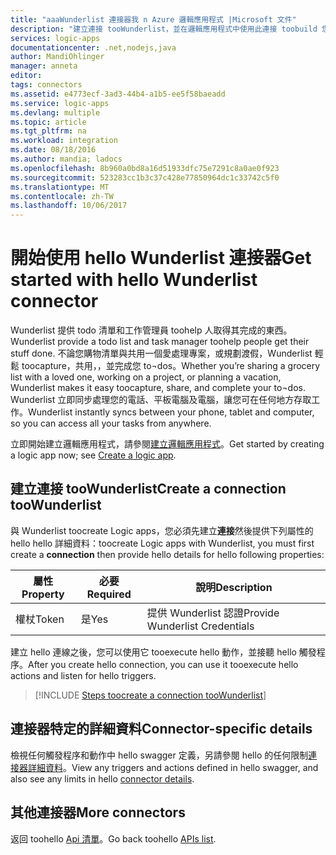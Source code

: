 ```yaml
---
title: "aaaWunderlist 連接器我 n Azure 邏輯應用程式 |Microsoft 文件"
description: "建立連接 tooWunderlist，並在邏輯應用程式中使用此連接 toobuild 您的工作流程。"
services: logic-apps
documentationcenter: .net,nodejs,java
author: MandiOhlinger
manager: anneta
editor: 
tags: connectors
ms.assetid: e4773ecf-3ad3-44b4-a1b5-ee5f58baeadd
ms.service: logic-apps
ms.devlang: multiple
ms.topic: article
ms.tgt_pltfrm: na
ms.workload: integration
ms.date: 08/18/2016
ms.author: mandia; ladocs
ms.openlocfilehash: 8b960a0bd8a16d51933dfc75e7291c8a0ae0f923
ms.sourcegitcommit: 523283cc1b3c37c428e77850964dc1c33742c5f0
ms.translationtype: MT
ms.contentlocale: zh-TW
ms.lasthandoff: 10/06/2017
---
```

# <a name="get-started-with-hello-wunderlist-connector"></a><span data-ttu-id="80ed1-103">開始使用 hello Wunderlist 連接器</span><span class="sxs-lookup"><span data-stu-id="80ed1-103">Get started with hello Wunderlist connector</span></span>
<span data-ttu-id="80ed1-104">Wunderlist 提供 todo 清單和工作管理員 toohelp 人取得其完成的東西。</span><span class="sxs-lookup"><span data-stu-id="80ed1-104">Wunderlist provide a todo list and task manager toohelp people get their stuff done.</span></span>  <span data-ttu-id="80ed1-105">不論您購物清單與共用一個愛處理專案，或規劃渡假，Wunderlist 輕鬆 toocapture，共用，，並完成您 to¬dos。</span><span class="sxs-lookup"><span data-stu-id="80ed1-105">Whether you’re sharing a grocery list with a loved one, working on a project, or planning a vacation, Wunderlist makes it easy toocapture, share, and complete your to¬dos.</span></span> <span data-ttu-id="80ed1-106">Wunderlist 立即同步處理您的電話、平板電腦及電腦，讓您可在任何地方存取工作。</span><span class="sxs-lookup"><span data-stu-id="80ed1-106">Wunderlist instantly syncs between your phone, tablet and computer, so you can access all your tasks from anywhere.</span></span>

<span data-ttu-id="80ed1-107">立即開始建立邏輯應用程式，請參閱[建立邏輯應用程式](../logic-apps/logic-apps-create-a-logic-app.md)。</span><span class="sxs-lookup"><span data-stu-id="80ed1-107">Get started by creating a logic app now; see [Create a logic app](../logic-apps/logic-apps-create-a-logic-app.md).</span></span>

## <a name="create-a-connection-toowunderlist"></a><span data-ttu-id="80ed1-108">建立連接 tooWunderlist</span><span class="sxs-lookup"><span data-stu-id="80ed1-108">Create a connection tooWunderlist</span></span>
<span data-ttu-id="80ed1-109">與 Wunderlist toocreate Logic apps，您必須先建立**連接**然後提供下列屬性的 hello hello 詳細資料：</span><span class="sxs-lookup"><span data-stu-id="80ed1-109">toocreate Logic apps with Wunderlist, you must first create a **connection** then provide hello details for hello following properties:</span></span>

| <span data-ttu-id="80ed1-110">屬性</span><span class="sxs-lookup"><span data-stu-id="80ed1-110">Property</span></span> | <span data-ttu-id="80ed1-111">必要</span><span class="sxs-lookup"><span data-stu-id="80ed1-111">Required</span></span> | <span data-ttu-id="80ed1-112">說明</span><span class="sxs-lookup"><span data-stu-id="80ed1-112">Description</span></span> |
| --- | --- | --- |
| <span data-ttu-id="80ed1-113">權杖</span><span class="sxs-lookup"><span data-stu-id="80ed1-113">Token</span></span> |<span data-ttu-id="80ed1-114">是</span><span class="sxs-lookup"><span data-stu-id="80ed1-114">Yes</span></span> |<span data-ttu-id="80ed1-115">提供 Wunderlist 認證</span><span class="sxs-lookup"><span data-stu-id="80ed1-115">Provide Wunderlist Credentials</span></span> |

<span data-ttu-id="80ed1-116">建立 hello 連線之後，您可以使用它 tooexecute hello 動作，並接聽 hello 觸發程序。</span><span class="sxs-lookup"><span data-stu-id="80ed1-116">After you create hello connection, you can use it tooexecute hello actions and listen for hello triggers.</span></span>

> [!INCLUDE [Steps toocreate a connection tooWunderlist](../../includes/connectors-create-api-wunderlist.md)]
> 

## <a name="connector-specific-details"></a><span data-ttu-id="80ed1-117">連接器特定的詳細資料</span><span class="sxs-lookup"><span data-stu-id="80ed1-117">Connector-specific details</span></span>

<span data-ttu-id="80ed1-118">檢視任何觸發程序和動作中 hello swagger 定義，另請參閱 hello 的任何限制[連接器詳細資料](/connectors/wunderlist/)。</span><span class="sxs-lookup"><span data-stu-id="80ed1-118">View any triggers and actions defined in hello swagger, and also see any limits in hello [connector details](/connectors/wunderlist/).</span></span>

## <a name="more-connectors"></a><span data-ttu-id="80ed1-119">其他連接器</span><span class="sxs-lookup"><span data-stu-id="80ed1-119">More connectors</span></span>
<span data-ttu-id="80ed1-120">返回 toohello [Api 清單](apis-list.md)。</span><span class="sxs-lookup"><span data-stu-id="80ed1-120">Go back toohello [APIs list](apis-list.md).</span></span>

